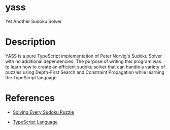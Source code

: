 # yass

Yet Another Sudoku Solver

# Description

YASS is a pure TypeScript implementation of Peter Norvig's Sudoku Solver with no additional dependencies.
The purpose of writing this program was to learn how to create an efficient sudoku solver that can handle a variety of puzzles using Depth-First Search and Constraint Propagation while learning the TypeScript language.

# References

* [Solving Every Sudoku Puzzle](https://norvig.com/sudoku.html)

* [TypeScript Language](https://basarat.gitbooks.io/typescript/content/docs/getting-started.html)